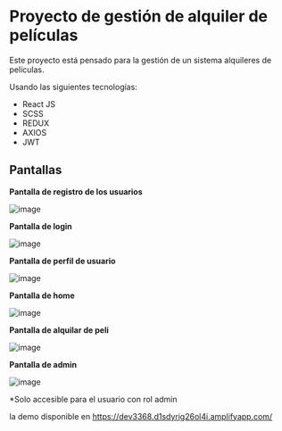 # Proyecto de gestión de alquiler de películas  

Este proyecto está pensado para la gestión de un sistema alquileres de películas.

Usando las siguientes tecnologías:

- React JS
- SCSS
- REDUX
- AXIOS
- JWT


## Pantallas
**Pantalla de registro de los usuarios**

![image](https://user-images.githubusercontent.com/60045207/142779227-3104f5d3-3b10-4b5b-b3d7-820013406c03.png)

**Pantalla de login**

![image](https://user-images.githubusercontent.com/60045207/142779268-8c25dfa0-e753-427e-9e60-498f8b2ae451.png)

**Pantalla de perfil de usuario**

![image](https://user-images.githubusercontent.com/60045207/142779362-1210e84b-116c-452c-9c9c-3100a0153759.png)

**Pantalla de home**

![image](https://user-images.githubusercontent.com/60045207/142779298-947cc266-e154-4d97-b231-8c6196d8c419.png)

**Pantalla de alquilar de peli**

![image](https://user-images.githubusercontent.com/60045207/142779312-51229713-9534-47d9-9fec-c9a8ef24b5c0.png)

**Pantalla de admin**

![image](https://user-images.githubusercontent.com/60045207/142779445-8bcee3f8-a946-4100-8ff8-dff324d5a745.png)

*Solo accesible para el usuario con rol admin


la demo disponible en https://dev3368.d1sdyrig26ol4i.amplifyapp.com/
